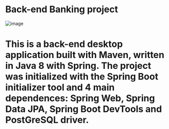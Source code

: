 # Back-end Banking project

![image](https://user-images.githubusercontent.com/85517520/196001415-cdab3c75-5206-468c-b611-f1e9e344c826.png)

# This is a back-end desktop application built with Maven, written in Java 8 with Spring. The project was initialized with the Spring Boot initializer tool and 4 main dependences: Spring Web, Spring Data JPA, Spring Boot DevTools and PostGreSQL driver.
